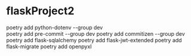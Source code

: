 # flaskProject2

 poetry add python-dotenv --group dev  
 poetry add pre-commit --group dev
 poetry add commitizen  --group dev
 poetry add flask-sqlalchemy
 poetry add flask-jwt-extended
 poetry add flask-migrate
 poetry add openpyxl